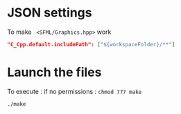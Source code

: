# JSON settings
To make ``` <SFML/Graphics.hpp>``` work
```json
"C_Cpp.default.includePath": ["${workspaceFolder}/**"]
```

# Launch the files
To execute :  if no permissions : ``` chmod 777 make ```
```bash
./make
```
